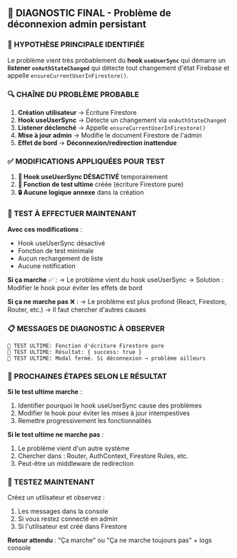 ## 🚨 DIAGNOSTIC FINAL - Problème de déconnexion admin persistant

### 🎯 HYPOTHÈSE PRINCIPALE IDENTIFIÉE

Le problème vient très probablement du **hook `useUserSync`** qui démarre un **listener `onAuthStateChanged`** qui détecte tout changement d'état Firebase et appelle `ensureCurrentUserInFirestore()`.

### 🔍 CHAÎNE DU PROBLÈME PROBABLE

1. **Création utilisateur** → Écriture Firestore
2. **Hook useUserSync** → Détecte un changement via `onAuthStateChanged`  
3. **Listener déclenché** → Appelle `ensureCurrentUserInFirestore()`
4. **Mise à jour admin** → Modifie le document Firestore de l'admin
5. **Effet de bord** → **Déconnexion/redirection inattendue**

### ✅ MODIFICATIONS APPLIQUÉES POUR TEST

1. **🛑 Hook useUserSync DÉSACTIVÉ** temporairement
2. **🧪 Fonction de test ultime** créée (écriture Firestore pure)
3. **🔒 Aucune logique annexe** dans la création

### 🧪 TEST À EFFECTUER MAINTENANT

**Avec ces modifications** :
- Hook useUserSync désactivé
- Fonction de test minimale
- Aucun rechargement de liste
- Aucune notification

**Si ça marche** ✅ :
→ Le problème vient du hook useUserSync
→ Solution : Modifier le hook pour éviter les effets de bord

**Si ça ne marche pas** ❌ :
→ Le problème est plus profond (React, Firestore, Router, etc.)
→ Il faut chercher d'autres causes

### 📋 MESSAGES DE DIAGNOSTIC À OBSERVER

```
🧪 TEST ULTIME: Fonction d'écriture Firestore pure
🧪 TEST ULTIME: Résultat: { success: true }
🧪 TEST ULTIME: Modal fermé. Si déconnexion → problème ailleurs
```

### 🔄 PROCHAINES ÉTAPES SELON LE RÉSULTAT

**Si le test ultime marche** :
1. Identifier pourquoi le hook useUserSync cause des problèmes
2. Modifier le hook pour éviter les mises à jour intempestives
3. Remettre progressivement les fonctionnalités

**Si le test ultime ne marche pas** :
1. Le problème vient d'un autre système
2. Chercher dans : Router, AuthContext, Firestore Rules, etc.
3. Peut-être un middleware de redirection

### 🎯 TESTEZ MAINTENANT

Créez un utilisateur et observez :
1. Les messages dans la console
2. Si vous restez connecté en admin
3. Si l'utilisateur est créé dans Firestore

**Retour attendu** : "Ça marche" ou "Ça ne marche toujours pas" + logs console
